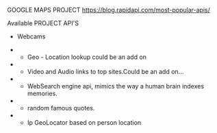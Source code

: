 GOOGLE MAPS PROJECT
https://blog.rapidapi.com/most-popular-apis/

Available PROJECT API'S
  - Webcams
* - Geo - Location lookup could be an add on
* - Video and Audio links to top sites.Could be an add on...
* - WebSearch engine api, mimics the way a human brain indexes memories.
* - random famous quotes.
* - Ip GeoLocator based on person location
